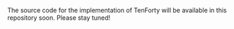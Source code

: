 The source code for the implementation of TenForty will be available in this repository soon. Please stay tuned!
